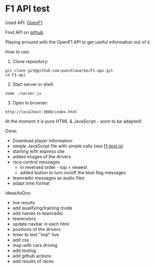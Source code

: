 # F1 API test

Used API: [OpenF1](https://openf1.org/)

Find API on [github](https://github.com/br-g/openf1)

Playing arround with the OpenF1 API to get useful information out of it.

How to use:
1. Clone repository:
```
git clone git@github.com:poechlauerbe/F1-api.git
cd F1-api
```
2. Start server in shell:
```
node ./server.js
```
3. Open in browser:
```
http://localhost:3000/index.html
```

At the moment it is pure HTML & JavaScript - soon to be adapted!

Done:
- Download player information
- simple JavaScript file with simple calls (see [f1-test.js](./f1-test.js))
- starting with express site
- added images of the drivers
- race control messages
	- in reversed order - top = newest
	- added button to turn on/off the blue flag messages
- teamradio messages as audio files
- adapt time format

ideas/toDos:
- live results
- add qualifying/training mode
- add names to teamradio
- teamcolors
- update navbar in each html
- positions of the drivers
- timer to test "real" live
- add css
- map with cars driving
- add testing
- add github actions
- add results of races
